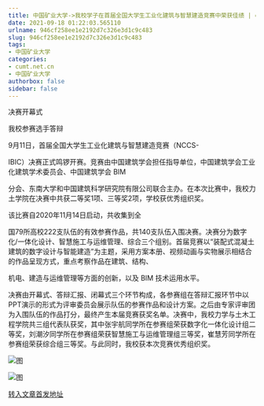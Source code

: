 ```yaml
---
title: 中国矿业大学->我校学子在首届全国大学生工业化建筑与智慧建造竞赛中荣获佳绩 | cumt.net.cn
date: 2021-09-18 01:22:03.565110
urlname: 946cf258ee1e2192d7c326e3d1c9c483
slug: 946cf258ee1e2192d7c326e3d1c9c483
tags: 
- 中国矿业大学
categories:
- cumt.net.cn
- 中国矿业大学
authorbox: false
sidebar: false
---
```

决赛开幕式

我校参赛选手答辩

9月11日，首届全国大学生工业化建筑与智慧建造竞赛（NCCS-

IBIC）决赛正式鸣锣开赛。竞赛由中国建筑学会担任指导单位，中国建筑学会工业化建筑学术委员会、中国建筑学会 BIM

分会、东南大学和中国建筑科学研究院有限公司联合主办。在本次比赛中，我校力土学院在决赛中共获二等奖1项、三等奖2项，学校获优秀组织奖。

该比赛自2020年11月14日启动，共收集到全
<!--more-->
国79所高校222支队伍的有效参赛作品，共140支队伍入围决赛。决赛分为数字化/一体化设计、智慧施工与运维管理、综合三个组别。首届竞赛以“装配式混凝土建筑的数字设计与智能建造”为主题，采用方案本册、视频动画与实物展示相结合的作品呈现方式，重点考察作品在建筑、结构、

机电、建造与运维管理等方面的创新，以及 BIM 技术运用水平。

决赛由开幕式、答辩汇报、闭幕式三个环节构成，各参赛组在答辩汇报环节中以PPT演示的形式为评审委员会展示队伍的参赛作品和设计方案。之后由专家评审团为入围队伍的作品打分，最终产生本届竞赛获奖名单。决赛中，我校力学与土木工程学院共三组代表队获奖，其中张宇航同学所在参赛组荣获数字化一体化设计组二等奖，刘潮汐同学所在参赛组荣获智慧施工与运维管理组三等奖，崔慧芳同学所在参赛组荣获综合组三等奖。与此同时，我校获本次竞赛优秀组织奖。

![图](http://xwzx.cumt.edu.cn/_upload/article/images/b6/78/cf6a66f04ddcacd463dbd741c519/63b0a8f4-00fb-4e5b-b19b-1efea34a86fa.png)

![图](http://xwzx.cumt.edu.cn/_upload/article/images/b6/78/cf6a66f04ddcacd463dbd741c519/5b37c15b-538b-465a-8a28-ab648b7adad6.png)

[转入文章首发地址](http://xwzx.cumt.edu.cn/43/3e/c523a607038/page.htm)